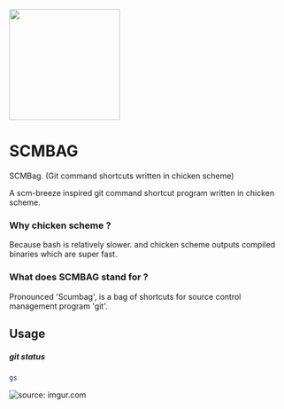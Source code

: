 <img src="https://i.imgur.com/FjXbLjk.png" width="200">

# SCMBAG
SCMBag. (Git command shortcuts written in chicken scheme)

A scm-breeze inspired git command shortcut program written in chicken scheme.

### Why chicken scheme ? 
Because bash is relatively slower. and chicken scheme outputs compiled binaries which are super fast.

### What does SCMBAG stand for ?
Pronounced 'Scumbag', is a bag of shortcuts for source control management program 'git'.



## Usage

##### git status
```bash
gs
```
<img src="https://i.imgur.com/DuhFUEw.png" title="source: imgur.com"/>

